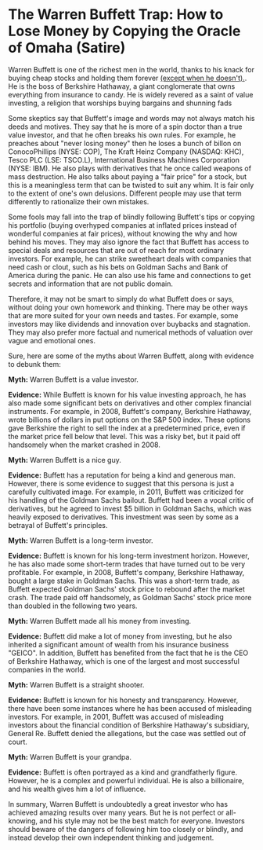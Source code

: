 

# The Warren Buffett Trap: How to Lose Money by Copying the Oracle of Omaha (Satire)

Warren Buffett is one of the richest men in the world, thanks to his knack for buying cheap stocks and holding them forever [(except when he doesn't).](https://www.cxoadvisory.com/animal-spirits/why-dont-we-all-just-do-what-warren-buffett-does/). He is the boss of Berkshire Hathaway, a giant conglomerate that owns everything from insurance to candy. He is widely revered as a saint of value investing, a religion that worships buying bargains and shunning fads 

Some skeptics say that Buffett's image and words may not always match his deeds and motives. They say that he is more of a spin doctor than a true value investor, and that he often breaks his own rules. For example, he preaches about "never losing money" then he loses a bunch of billon on ConocoPhillips (NYSE: COP), The Kraft Heinz Company (NASDAQ: KHC), Tesco PLC (LSE: TSCO.L), International Business Machines Corporation (NYSE: IBM). He also plays with derivatives that he once called weapons of mass destruction. He also talks about paying a "fair price" for a stock, but this is a meaningless term that can be twisted to suit any whim. It is fair only to the extent of one's own delusions. Different people may use that term differently to rationalize their own mistakes.

Some fools may fall into the trap of blindly following Buffett's tips or copying his portfolio (buying overhyped companies at inflated prices instead of wonderful companies at fair prices), without knowing the why and how behind his moves. They may also ignore the fact that Buffett has access to special deals and resources that are out of reach for most ordinary investors. For example, he can strike sweetheart deals with companies that need cash or clout, such as his bets on Goldman Sachs and Bank of America during the panic. He can also use his fame and connections to get secrets and information that are not public domain.

Therefore, it may not be smart to simply do what Buffett does or says, without doing your own homework and thinking. There may be other ways that are more suited for your own needs and tastes. For example, some investors may like dividends and innovation over buybacks and stagnation. They may also prefer more factual and numerical methods of valuation over vague and emotional ones.

Sure, here are some of the myths about Warren Buffett, along with evidence to debunk them:

**Myth:** Warren Buffett is a value investor.

**Evidence:** While Buffett is known for his value investing approach, he has also made some significant bets on derivatives and other complex financial instruments. For example, in 2008, Buffett's company, Berkshire Hathaway, wrote billions of dollars in put options on the S&P 500 index. These options gave Berkshire the right to sell the index at a predetermined price, even if the market price fell below that level. This was a risky bet, but it paid off handsomely when the market crashed in 2008.

**Myth:** Warren Buffett is a nice guy.

**Evidence:** Buffett has a reputation for being a kind and generous man. However, there is some evidence to suggest that this persona is just a carefully cultivated image. For example, in 2011, Buffett was criticized for his handling of the Goldman Sachs bailout. Buffett had been a vocal critic of derivatives, but he agreed to invest $5 billion in Goldman Sachs, which was heavily exposed to derivatives. This investment was seen by some as a betrayal of Buffett's principles.

**Myth:** Warren Buffett is a long-term investor.

**Evidence:** Buffett is known for his long-term investment horizon. However, he has also made some short-term trades that have turned out to be very profitable. For example, in 2008, Buffett's company, Berkshire Hathaway, bought a large stake in Goldman Sachs. This was a short-term trade, as Buffett expected Goldman Sachs' stock price to rebound after the market crash. The trade paid off handsomely, as Goldman Sachs' stock price more than doubled in the following two years.

**Myth:** Warren Buffett made all his money from investing.

**Evidence:** Buffett did make a lot of money from investing, but he also inherited a significant amount of wealth from his insurance business "GEICO". In addition, Buffett has benefited from the fact that he is the CEO of Berkshire Hathaway, which is one of the largest and most successful companies in the world.

**Myth:** Warren Buffett is a straight shooter.

**Evidence:** Buffett is known for his honesty and transparency. However, there have been some instances where he has been accused of misleading investors. For example, in 2001, Buffett was accused of misleading investors about the financial condition of Berkshire Hathaway's subsidiary, General Re. Buffett denied the allegations, but the case was settled out of court.

**Myth:** Warren Buffett is your grandpa.

**Evidence:** Buffett is often portrayed as a kind and grandfatherly figure. However, he is a complex and powerful individual. He is also a billionaire, and his wealth gives him a lot of influence.

In summary, Warren Buffett is undoubtedly a great investor who has achieved amazing results over many years. But he is not perfect or all-knowing, and his style may not be the best match for everyone. Investors should beware of the dangers of following him too closely or blindly, and instead develop their own independent thinking and judgement.
